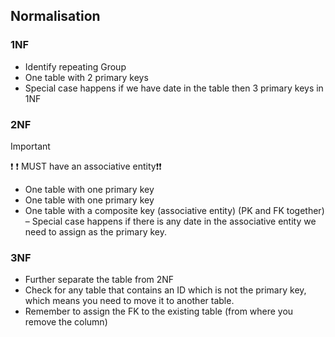## Normalisation

### 1NF
- Identify repeating Group
- One table with 2 primary keys
- Special case happens if we have date in the table then 3 primary keys in 1NF

### 2NF
> [!IMPORTANT]
> ❗ ❗ MUST have an associative entity❗❗  
- One table with one primary key
- One table with one primary key
- One table with a composite key (associative entity) (PK and FK together) – Special case happens if there is any date in the associative entity we need to assign as the primary key.

### 3NF
- Further separate the table from 2NF
- Check for any table that contains an ID which is not the primary key, which means you need to move it to another table.
- Remember to assign the FK to the existing table (from where you remove the column)
